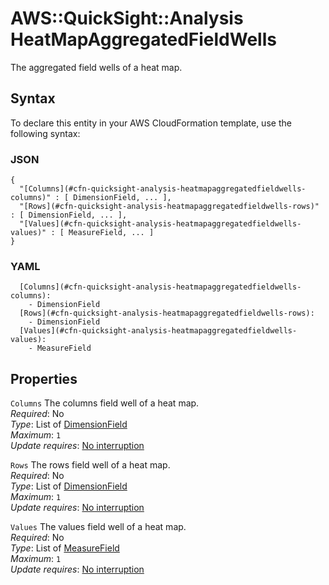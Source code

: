 # AWS::QuickSight::Analysis HeatMapAggregatedFieldWells<a name="aws-properties-quicksight-analysis-heatmapaggregatedfieldwells"></a>

The aggregated field wells of a heat map\.

## Syntax<a name="aws-properties-quicksight-analysis-heatmapaggregatedfieldwells-syntax"></a>

To declare this entity in your AWS CloudFormation template, use the following syntax:

### JSON<a name="aws-properties-quicksight-analysis-heatmapaggregatedfieldwells-syntax.json"></a>

```
{
  "[Columns](#cfn-quicksight-analysis-heatmapaggregatedfieldwells-columns)" : [ DimensionField, ... ],
  "[Rows](#cfn-quicksight-analysis-heatmapaggregatedfieldwells-rows)" : [ DimensionField, ... ],
  "[Values](#cfn-quicksight-analysis-heatmapaggregatedfieldwells-values)" : [ MeasureField, ... ]
}
```

### YAML<a name="aws-properties-quicksight-analysis-heatmapaggregatedfieldwells-syntax.yaml"></a>

```
  [Columns](#cfn-quicksight-analysis-heatmapaggregatedfieldwells-columns):
    - DimensionField
  [Rows](#cfn-quicksight-analysis-heatmapaggregatedfieldwells-rows):
    - DimensionField
  [Values](#cfn-quicksight-analysis-heatmapaggregatedfieldwells-values):
    - MeasureField
```

## Properties<a name="aws-properties-quicksight-analysis-heatmapaggregatedfieldwells-properties"></a>

`Columns` <a name="cfn-quicksight-analysis-heatmapaggregatedfieldwells-columns"></a>
The columns field well of a heat map\.  
_Required_: No  
_Type_: List of [DimensionField](aws-properties-quicksight-analysis-dimensionfield.md)  
_Maximum_: `1`  
_Update requires_: [No interruption](https://docs.aws.amazon.com/AWSCloudFormation/latest/UserGuide/using-cfn-updating-stacks-update-behaviors.html#update-no-interrupt)

`Rows` <a name="cfn-quicksight-analysis-heatmapaggregatedfieldwells-rows"></a>
The rows field well of a heat map\.  
_Required_: No  
_Type_: List of [DimensionField](aws-properties-quicksight-analysis-dimensionfield.md)  
_Maximum_: `1`  
_Update requires_: [No interruption](https://docs.aws.amazon.com/AWSCloudFormation/latest/UserGuide/using-cfn-updating-stacks-update-behaviors.html#update-no-interrupt)

`Values` <a name="cfn-quicksight-analysis-heatmapaggregatedfieldwells-values"></a>
The values field well of a heat map\.  
_Required_: No  
_Type_: List of [MeasureField](aws-properties-quicksight-analysis-measurefield.md)  
_Maximum_: `1`  
_Update requires_: [No interruption](https://docs.aws.amazon.com/AWSCloudFormation/latest/UserGuide/using-cfn-updating-stacks-update-behaviors.html#update-no-interrupt)
